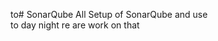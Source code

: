 to# SonarQube
All Setup of SonarQube and use    
to day night re are work on that
   
      
   
  
 
